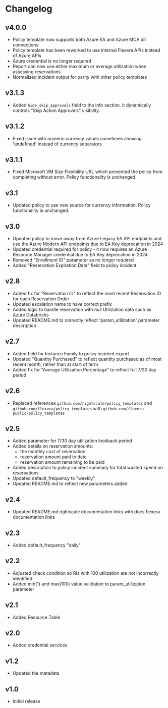 # Changelog

## v4.0.0

- Policy template now supports both Azure EA and Azure MCA bill connections
- Policy template has been reworked to use internal Flexera APIs instead of Azure APIs
- Azure credential is no longer required
- Report can now use either maximum or average utilization when assessing reservations
- Normalized incident output for parity with other policy templates

## v3.1.3

- Added `hide_skip_approvals` field to the info section. It dynamically controls "Skip Action Approvals" visibility.

## v3.1.2

- Fixed issue with numeric currency values sometimes showing 'undefined' instead of currency separators

## v3.1.1

- Fixed Microsoft VM Size Flexibility URL which prevented the policy from completing without error. Policy functionality is unchanged.

## v3.1

- Updated policy to use new source for currency information. Policy functionality is unchanged.

## v3.0

- Updated policy to move away from Azure Legacy EA API endpoints and use the Azure Modern API endpoints due to EA Key deprecation in 2024
- Updated credential required for policy - it now requires an Azure Resource Manager credential due to EA Key deprecation in 2024
- Removed "Enrollment ID" parameter as no longer required
- Added "Reservation Expiration Date" field to policy incident

## v2.8

- Added fix for "Reservation ID" to reflect the most recent Reservation ID for each Reservation Order
- Updated escalation name to have correct prefix
- Added logic to handle reservation with null Utilization data such as Azure Databricks
- Updated README.md to correctly reflect 'param_utilization' parameter description

## v2.7

- Added field for Instance Family to policy incident export
- Updated "Quantity Purchased" to reflect quantity purchased as of most recent month, rather than at start of term
- Added fix for "Average Utilization Percentage" to reflect full 7/30 day period

## v2.6

- Replaced references `github.com/rightscale/policy_templates` and `github.com/flexera/policy_templates` with `github.com/flexera-public/policy_templates`

## v2.5

- Added parameter for 7/30 day utilization lookback period
- Added details on reservation amounts:
  - the monthly cost of reservation
  - reservation amount paid to date
  - reservation amount remaining to be paid
- Added description to policy incident summary for total wasted spend on reservations
- Updated default_frequency to "weekly"
- Updated README.md to reflect new parameters added

## v2.4

- Updated README.md rightscale documentation links with docs.flexera documentation links

## v2.3

- Added default_frequency "daily"

## v2.2

- Adjusted check condition so RIs with 100 utilization are not incorrectly identified
- Added min(1) and max(100) value validation to param_utilization parameter

## v2.1

- Added Resource Table

## v2.0

- Added credential services

## v1.2

- Updated the metadata

## v1.0

- Initial release
